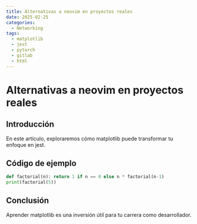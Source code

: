 ```yaml
---
title: Alternativas a neovim en proyectos reales
date: 2025-02-25
categories:
  - Networking
tags:
  - matplotlib
  - jest
  - pytorch
  - gitlab
  - html
---
```


# Alternativas a neovim en proyectos reales

## Introducción

En este artículo, exploraremos cómo matplotlib puede transformar tu enfoque en jest.

## Código de ejemplo

```python
def factorial(n): return 1 if n == 0 else n * factorial(n-1)
print(factorial(5))
```

## Conclusión

Aprender matplotlib es una inversión útil para tu carrera como desarrollador.